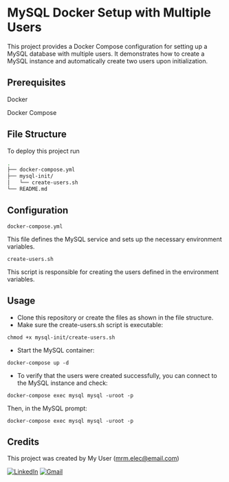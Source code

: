 
# MySQL Docker Setup with Multiple Users

This project provides a Docker Compose configuration for setting up a MySQL database with multiple users. It demonstrates how to create a MySQL instance and automatically create two users upon initialization.



## Prerequisites
Docker

Docker Compose
## File Structure

To deploy this project run

```bash
.
├── docker-compose.yml
├── mysql-init/
│   └── create-users.sh
└── README.md
```


## Configuration
```
docker-compose.yml
```

This file defines the MySQL service and sets up the necessary environment variables.


```
create-users.sh
```

This script is responsible for creating the users defined in the environment variables.    


## Usage

- Clone this repository or create the files as shown in the file structure.
- Make sure the create-users.sh script is executable:

```
chmod +x mysql-init/create-users.sh
```


- Start the MySQL container:

```
docker-compose up -d
```

- To verify that the users were created successfully, you can connect to the MySQL instance and check:

```
docker-compose exec mysql mysql -uroot -p
```


Then, in the MySQL prompt:

```
docker-compose exec mysql mysql -uroot -p
```


## Credits

This project was created by My User (mrm.elec@email.com)

[![LinkedIn](https://img.shields.io/badge/-LinkedIn-blue?style=flat-square&logo=Linkedin&logoColor=white&link=https://www.linkedin.com/in/mrmoghadasi/)](https://www.linkedin.com/in/mrmoghadasi/)  [![Gmail](https://img.shields.io/badge/-Gmail-red?style=flat-square&logo=Gmail&logoColor=white&link=mailto:mrm.elec@gmail.com)](mailto:mrm.elec@gmail.com)
